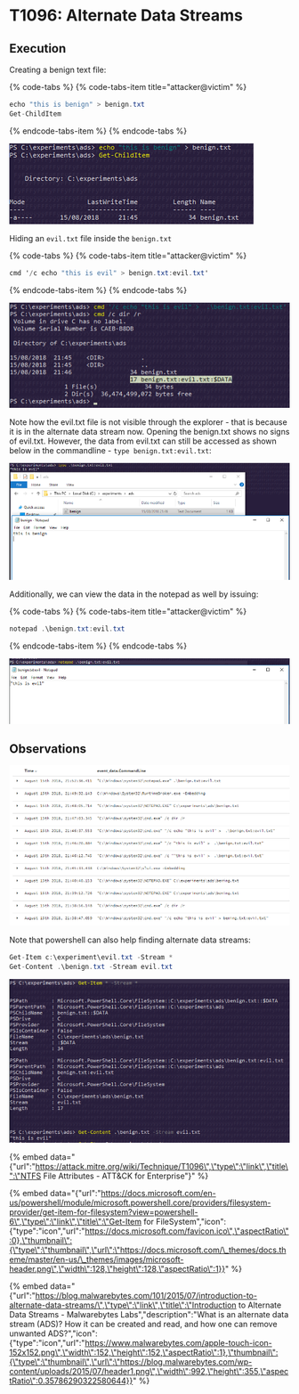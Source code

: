 # T1096: Alternate Data Streams

## Execution

Creating a benign text file:

{% code-tabs %}
{% code-tabs-item title="attacker@victim" %}
```csharp
echo "this is benign" > benign.txt
Get-ChildItem
```
{% endcode-tabs-item %}
{% endcode-tabs %}

![](../.gitbook/assets/ads-benign.png)

Hiding an `evil.txt` file inside the `benign.txt`

{% code-tabs %}
{% code-tabs-item title="attacker@victim" %}
```csharp
cmd '/c echo "this is evil" > benign.txt:evil.txt'
```
{% endcode-tabs-item %}
{% endcode-tabs %}

![](../.gitbook/assets/ads-evil.png)

Note how the evil.txt file is not visible through the explorer - that is because it is in the alternate data stream now. Opening the benign.txt shows no signs of evil.txt. However, the data from evil.txt can still be accessed as shown below in the commandline - `type benign.txt:evil.txt`:

![](../.gitbook/assets/ads-evil-2.png)

Additionally, we can view the data in the notepad as well by issuing:

{% code-tabs %}
{% code-tabs-item title="attacker@victim" %}
```csharp
notepad .\benign.txt:evil.txt
```
{% endcode-tabs-item %}
{% endcode-tabs %}

![](../.gitbook/assets/ads-evil3.png)

## Observations

![](../.gitbook/assets/ads-commandline.png)

Note that powershell can also help finding alternate data streams:

```csharp
Get-Item c:\experiment\evil.txt -Stream *
Get-Content .\benign.txt -Stream evil.txt
```

![](../.gitbook/assets/ads-powershell.png)

{% embed data="{\"url\":\"https://attack.mitre.org/wiki/Technique/T1096\",\"type\":\"link\",\"title\":\"NTFS File Attributes - ATT&CK for Enterprise\"}" %}

{% embed data="{\"url\":\"https://docs.microsoft.com/en-us/powershell/module/microsoft.powershell.core/providers/filesystem-provider/get-item-for-filesystem?view=powershell-6\",\"type\":\"link\",\"title\":\"Get-Item for FileSystem\",\"icon\":{\"type\":\"icon\",\"url\":\"https://docs.microsoft.com/favicon.ico\",\"aspectRatio\":0},\"thumbnail\":{\"type\":\"thumbnail\",\"url\":\"https://docs.microsoft.com/\_themes/docs.theme/master/en-us/\_themes/images/microsoft-header.png\",\"width\":128,\"height\":128,\"aspectRatio\":1}}" %}

{% embed data="{\"url\":\"https://blog.malwarebytes.com/101/2015/07/introduction-to-alternate-data-streams/\",\"type\":\"link\",\"title\":\"Introduction to Alternate Data Streams - Malwarebytes Labs\",\"description\":\"What is an alternate data stream \(ADS\)? How it can be created and read, and how one can remove unwanted ADS?\",\"icon\":{\"type\":\"icon\",\"url\":\"https://www.malwarebytes.com/apple-touch-icon-152x152.png\",\"width\":152,\"height\":152,\"aspectRatio\":1},\"thumbnail\":{\"type\":\"thumbnail\",\"url\":\"https://blog.malwarebytes.com/wp-content/uploads/2015/07/header1.png\",\"width\":992,\"height\":355,\"aspectRatio\":0.35786290322580644}}" %}



